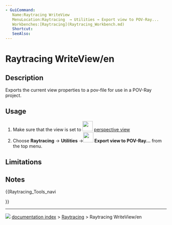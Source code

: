 ```yaml
---
- GuiCommand:
   Name:Raytracing WriteView
   MenuLocation:Raytracing  → Utilities → Export view to POV-Ray...
   Workbenches:[Raytracing](Raytracing_Workbench.md)
   Shortcut:
   SeeAlso:
---
```


# Raytracing WriteView/en

## Description

Exports the current view properties to a pov-file for use in a POV-Ray project.

## Usage

1.  Make sure that the view is set to <img alt="" src=images/Std_PerspectiveCamera.svg  style="width:32px;"> [perspective view](Std_PerspectiveCamera.md)
2.  Choose **Raytracing** → **Utilities** →**<img src="images/Raytracing_WriteView.svg" width=32px> Export view to POV-Ray...** from the top menu.

## Limitations

## Notes





{{Raytracing_Tools_navi

}}



---
![](images/Button_right.svg) [documentation index](../README.md) > [Raytracing](Raytracing_Workbench.md) > Raytracing WriteView/en
